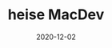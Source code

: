 ﻿---
title: heise MacDev 
date: 2020-12-02
location: Online
link: https://www.heise-macdev.de/
type: conference
---
